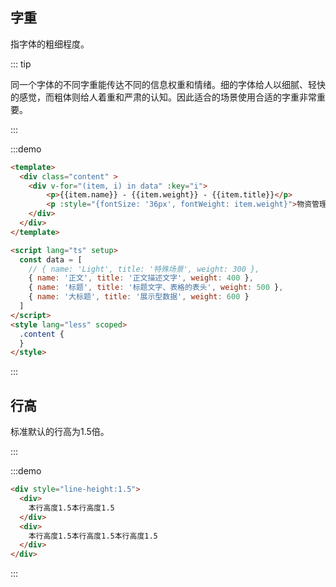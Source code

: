 ## 字重

指字体的粗细程度。

::: tip

同一个字体的不同字重能传达不同的信息权重和情绪。细的字体给人以细腻、轻快的感觉，而粗体则给人着重和严肃的认知。因此适合的场景使用合适的字重非常重要。

:::

:::demo  

```html
<template>
  <div class="content" >
    <div v-for="(item, i) in data" :key="i">
        <p>{{item.name}} - {{item.weight}} - {{item.title}}</p>
        <p :style="{fontSize: '36px', fontWeight: item.weight}">物资管理系统</p>
    </div>
  </div>
</template>

<script lang="ts" setup>
  const data = [
    // { name: 'Light', title: '特殊场景', weight: 300 },
    { name: '正文', title: '正文描述文字', weight: 400 },
    { name: '标题', title: '标题文字、表格的表头', weight: 500 },
    { name: '大标题', title: '展示型数据', weight: 600 }
  ]
</script>
<style lang="less" scoped>
  .content {
  }
</style>
```
:::




## 行高

标准默认的行高为1.5倍。

:::

:::demo  

```html
<div style="line-height:1.5">
  <div>
    本行高度1.5本行高度1.5
  </div>
  <div>
    本行高度1.5本行高度1.5本行高度1.5
  </div>
</div>
```
:::

